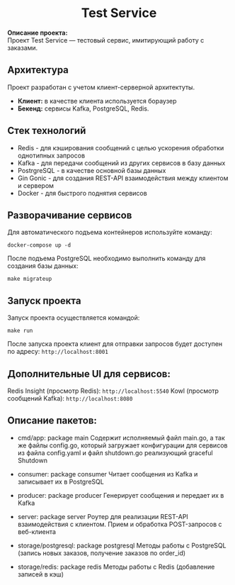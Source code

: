 <p align="center">
    <div align="center">
        <h1>Test Service</h1>
    </div>
</p>

**Описание проекта:**  
Проект Test Service — тестовый сервис, имитирующий работу с заказами.

## Архитектура

Проект разработан с учетом клиент-серверной архитектуты.

- **Клиент:** в качестве клиента используется бораузер
- **Бекенд:** сервисы Kafka, PostgreSQL, Redis.

## Стек технологий

- Redis - для кэширования сообщений с целью ускорения обработки однотипных запросов
- Kafka - для передачи сообщений из других сервисов в базу данных
- PostrgreSQL - в качестве основной базы данных
- Gin Gonic - для создания REST-API взаимодействия между клиентом и сервером
- Docker - для быстрого поднятия сервисов

## Разворачивание сервисов

Для автоматического подъема контейнеров используйте команду:

```
docker-compose up -d
```

После подъема PostgreSQL необходимо выполнить команду для создания базы данных:

```
make migrateup
```

## Запуск проекта

Запуск проекта осуществляется командой:

```
make run
```

После запуска проекта клиент для отправки запросов будет доступен по адресу:
`http://localhost:8001`

## Дополнительные UI для сервисов:

Redis Insight (просмотр Redis): `http://localhost:5540`
Kowl (просмотр сообщений Kafka): `http://localhost:8080`

## Описание пакетов:

- cmd/app: package main
  Содержит исполняемый файл main.go, а так же файлы config.go, который загружает конфигурации для сервисов из файла config.yaml и файл shutdown.go реализующий graceful Shutdown

- consumer: package consumer
  Читает сообщения из Kafka и записывает их в PostgreSQL

- producer: package producer
  Генерирует сообщения и передает их в Kafka

- server: package server
  Роутер для реализации REST-API взаимодействия с клиентом.
  Прием и обработка POST-запросов с веб-клиента

- storage/postgresql: package postgresql
  Методы работы с PostgreSQL (запись новых заказов, получение заказов по order_id)

- storage/redis: package redis
  Методы работы с Redis (добавление записей в кэш)
